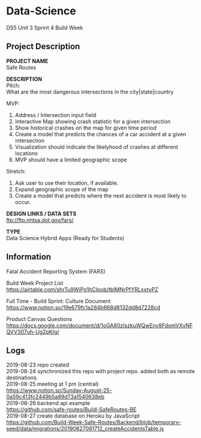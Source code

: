 # Data-Science

DS5 Unit 3 Sprint 4 Build Week    

## Project Description   

**PROJECT NAME**   
Safe Routes  

**DESCRIPTION**   
Pitch:  
What are the most dangerous intersections in the city|state|country   

MVP:   
1. Address / Intersection input field   
2. Interactive Map showing crash statistic for a given intersection  
3. Show historical crashes on the map for given time period  
4. Create a model that predicts the chances of a car accident at a given intersection  
5. Visualization should indicate the likelyhood of crashes at different locations  
6. MVP should have a limited geographic scope   

Stretch:   
1. Ask user to use their location, if available.   
2. Expand geographic scope of the map  
3. Create a model that predicts where the next accident is most likely to occur.   

**DESIGN LINKS / DATA SETS**     
ftp://ftp.nhtsa.dot.gov/fars/     

**TYPE**      
Data Science Hybrid Apps (Ready for Students)   
  
## Information 

Fatal Accident Reporting System (FARS)

Build Week Project List   
https://airtable.com/shrTu9WiPg1hCIpob/tblMNrPfYRLxxtvPZ    

Full Time - Build Sprint: Culture Document   
https://www.notion.so/19e679fc1a284b668d8132dd8d7228cd  

Product Canvas Questions   
https://docs.google.com/document/d/1oGA80zlszkuWQwEnv8FdomVXvNFQVV307uh-Ug2pKIg/    
 
## Logs 

2019-08-23 repo created   
2019-08-24 synchronized this repo with project repo. added both as remote destinations.    
2019-08-25 meeting at 1 pm (central)  
https://www.notion.so/Sunday-August-25-0a59c413fc2449b5a89d73a1540638eb   
2019-08-26 backend api example  
https://github.com/safe-routes/Build-SafeRoutes-BE  
2019-08-27 create database on Heroku by JavaScript    
https://github.com/Build-Week-Safe-Routes/Backend/blob/temporary-seed/data/migrations/20190827091712_createAccidentsTable.js   

 

